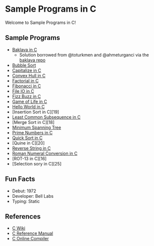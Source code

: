 # Sample Programs in C

Welcome to Sample Programs in C!

## Sample Programs

- [Baklava in C][baklava-article-issue]
  - Solution borrowed from @toturkmen and @ahmeturganci via the [baklava repo][baklava-repo]
- [Bubble Sort][bubble-sort-article-issue]
- [Capitalize in C][capitalize-article-issue]
- [Convex Hull in C][convex-hull-article-issue]
- [Factorial in C][factorial-article-issue]
- [Fibonacci in C][fibonacci-article-issue]
- [File IO in C][file-io-article-issue]
- [Fizz Buzz in C][fizz-buzz-article-issue]
- [Game of Life in C][game-of-life-article-issue]
- [Hello World in C][hello-world-article]
- [Insertion Sort in C][19]
- [Least Common Subsequence in C][21]
- [Merge Sort in C][18]
- [Minimum Spanning Tree][21]
- [Prime Numbers in C][prime-numbers-article-issue]
- [Quick Sort in C][24]
- [Quine in C][20]
- [Reverse String in C][reverse-string-article-issue]
- [Roman Numeral Conversion in C][21]
- [ROT-13 in C][16]
- [Selection sory in C][25]

## Fun Facts

- Debut: 1972
- Developer: Bell Labs
- Typing: Static

## References

- [C Wiki][c-wiki]
- [C Reference Manual][c-manual]
- [C Online Compiler][c-online-manual]

[baklava-repo]: https://github.com/toturkmen/baklava
[c-manual]: https://www.gnu.org/software/gnu-c-manual/
[c-online-manual]: https://www.onlinegdb.com/online_c_compiler
[c-wiki]: https://en.wikipedia.org/wiki/C_(programming_language)

[hello-world-article]: https://therenegadecoder.com/code/hello-world-in-c/

[baklava-article-issue]: https://github.com/TheRenegadeCoder/sample-programs-website/issues/198
[bubble-sort-article-issue]: https://github.com/TheRenegadeCoder/sample-programs-website/issues/37
[capitalize-article-issue]: https://github.com/TheRenegadeCoder/sample-programs-website/issues/422
[convex-hull-article-issue]: https://github.com/TheRenegadeCoder/sample-programs-website/issues/78
[factorial-article-issue]: https://github.com/TheRenegadeCoder/sample-programs-website/issues/77
[fibonacci-article-issue]: https://github.com/TheRenegadeCoder/sample-programs-website/issues/176
[file-io-article-issue]: https://github.com/TheRenegadeCoder/sample-programs-website/issues/203
[fizz-buzz-article-issue]: https://github.com/TheRenegadeCoder/sample-programs-website/issues/217
[game-of-life-article-issue]: https://github.com/TheRenegadeCoder/sample-programs-website/issues/211
[insertion-sort-article-issue]: https://github.com/TheRenegadeCoder/sample-programs-website/issues/425
[merge-sort-article-issue]: https://github.com/TheRenegadeCoder/sample-programs-website/issues/424
[prime-numbers-article-issue]: https://github.com/TheRenegadeCoder/sample-programs-website/issues/423
[quine-article-issue]: https://github.com/TheRenegadeCoder/sample-programs-website/issues/426
[reverse-string-article-issue]: https://github.com/TheRenegadeCoder/sample-programs-website/issues/226
[selection-sort-article-issue]: https://github.com/TheRenegadeCoder/sample-programs-website/issues/427

[21]: https://sample-programs.therenegadecoder.com/projects/longest-common-subsequence/
[22]: https://sample-programs.therenegadecoder.com/projects/minimum-spanning-tree/
[23]: https://sample-programs.therenegadecoder.com/projects/roman-numeral-conversion/
[24]: https://sample-programs.therenegadecoder.com/projects/quick-sort/
